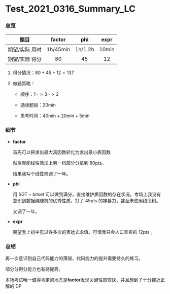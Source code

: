 # Test_2021_0316_Summary_LC

### 总览

|      题目      |             factor              |              phi               |       expr        |
| :------------: | :-----------------------------: | :----------------------------: | :---------------: |
| 期望/实际 用时 | $1 \mathrm{h}/ 45 \mathrm{min}$ | $1\mathrm{h} / 1.2 \mathrm{h}$ | $10 \mathrm{min}$ |
| 期望/实际 得分 |              $80$               |              $45$              |       $12$        |

1. 得分情况：$80 + 45 + 12 = 137$

2. 做题策略：

	* 顺序：$1 -> 3 -> 2$

	* 通读题目：$20\mathrm{min}$
	* 思考时间：$40\mathrm{min} + 20\mathrm{min}+5\mathrm{min}$



### 细节

* **factor**

  首先可以把求出最大真因数转化为求出最小质因数 	

  然后就能线性筛加上另一档部分分拿到 $80\mathrm{pts}$。

  结果我写个线性筛调了一年。

* **phi**

	用 $\mathrm{SGT}+\mathrm{bitset}$ 可以做到满分，直接维护质因数的存在状况。考场上我没有意识到数据纯随机的优秀性质，打了 $45 \mathrm{pts}$ 的裸暴力，甚至未使用线段树。 

	又调了一年。

* **expr**

	期望套上初中见过许多次的表达式求值。可惜我只会人口普查的 $12 \mathrm{pts}$ 。



### 总结

再一次意识到自己代码能力的薄弱，代码能力的提升需要持久的练习。

部分分得分能力也有待提高。

本场考试唯一值得肯定的地方是**factor**发现关键性质较快，并且想到了十分接近正解的 DP